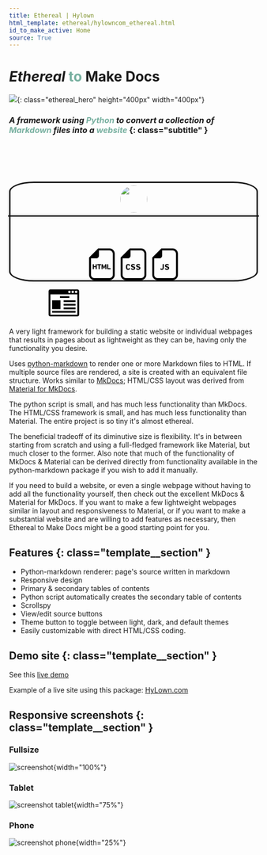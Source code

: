 ```yaml
---
title: Ethereal | Hylown
html_template: ethereal/hylowncom_ethereal.html
id_to_make_active: Home
source: True
---
```


# _Ethereal_ <strong style="color:#78b0a0">to</strong> Make Docs

![]({root}assets/ethereal.png){: class="ethereal_hero" height="400px" width="400px"}

### *A framework using <strong style="color:#78b0a0">Python</strong> to convert a collection of <strong style="color:#78b0a0">Markdown</strong> files into a <strong style="color:#78b0a0">website</strong>* {: class="subtitle" }



<div class="ethereal_flow">
<svg width="75px" height="75px" viewBox="0 0 24 24" fill="none" xmlns="http://www.w3.org/2000/svg"><g id="SVGRepo_bgCarrier" stroke-width="0"/><g id="SVGRepo_tracerCarrier" stroke-linecap="round" stroke-linejoin="round"/><g id="SVGRepo_iconCarrier"> <path fill-rule="evenodd" clip-rule="evenodd" d="M0 8C0 5.79086 1.79086 4 4 4H20C22.2091 4 24 5.79086 24 8V16C24 18.2091 22.2091 20 20 20H4C1.79086 20 0 18.2091 0 16V8ZM4 6C2.89543 6 2 6.89543 2 8V16C2 17.1046 2.89543 18 4 18H20C21.1046 18 22 17.1046 22 16V8C22 6.89543 21.1046 6 20 6H4ZM5.68377 8.05132C6.09211 7.9152 6.54174 8.05566 6.8 8.4L9 11.3333L11.2 8.4C11.4583 8.05566 11.9079 7.9152 12.3162 8.05132C12.7246 8.18743 13 8.56957 13 9V15C13 15.5523 12.5523 16 12 16C11.4477 16 11 15.5523 11 15V12L9.8 13.6C9.61115 13.8518 9.31476 14 9 14C8.68524 14 8.38885 13.8518 8.2 13.6L7 12V15C7 15.5523 6.55228 16 6 16C5.44772 16 5 15.5523 5 15V9C5 8.56957 5.27543 8.18743 5.68377 8.05132ZM18 9C18 8.44772 17.5523 8 17 8C16.4477 8 16 8.44772 16 9V12.5858L15.7071 12.2929C15.3166 11.9024 14.6834 11.9024 14.2929 12.2929C13.9024 12.6834 13.9024 13.3166 14.2929 13.7071L16.2929 15.7071C16.6834 16.0976 17.3166 16.0976 17.7071 15.7071L19.7071 13.7071C20.0976 13.3166 20.0976 12.6834 19.7071 12.2929C19.3166 11.9024 18.6834 11.9024 18.2929 12.2929L18 12.5858V9Z"/></g></svg>
<svg width="75px" height="75px" viewBox="0 0 24 24" fill="none" xmlns="http://www.w3.org/2000/svg"><g id="SVGRepo_bgCarrier" stroke-width="0"/><g id="SVGRepo_tracerCarrier" stroke-linecap="round" stroke-linejoin="round"/><g id="SVGRepo_iconCarrier"> <path d="M13.2328 16.4569C12.9328 16.7426 12.9212 17.2173 13.2069 17.5172C13.4926 17.8172 13.9673 17.8288 14.2672 17.5431L13.2328 16.4569ZM19.5172 12.5431C19.8172 12.2574 19.8288 11.7827 19.5431 11.4828C19.2574 11.1828 18.7827 11.1712 18.4828 11.4569L19.5172 12.5431ZM18.4828 12.5431C18.7827 12.8288 19.2574 12.8172 19.5431 12.5172C19.8288 12.2173 19.8172 11.7426 19.5172 11.4569L18.4828 12.5431ZM14.2672 6.4569C13.9673 6.17123 13.4926 6.18281 13.2069 6.48276C12.9212 6.78271 12.9328 7.25744 13.2328 7.5431L14.2672 6.4569ZM19 12.75C19.4142 12.75 19.75 12.4142 19.75 12C19.75 11.5858 19.4142 11.25 19 11.25V12.75ZM5 11.25C4.58579 11.25 4.25 11.5858 4.25 12C4.25 12.4142 4.58579 12.75 5 12.75V11.25ZM14.2672 17.5431L19.5172 12.5431L18.4828 11.4569L13.2328 16.4569L14.2672 17.5431ZM19.5172 11.4569L14.2672 6.4569L13.2328 7.5431L18.4828 12.5431L19.5172 11.4569ZM19 11.25L5 11.25V12.75L19 12.75V11.25Z"/> </g></svg>
<div id="ethereal-flow-container"style="
            border-radius:10%;
            border-style:solid;
            border-width:3px;
            display:flex;
            flex-direction:column;
            align-items: center;
            ">
  <div id="ethereal-flow-container-title" style="
              border-bottom-style:solid;
              border-bottom-width:3px;
              width:100%;
              padding:5px;
              display: flex;
              justify-content: center;
              align-items: center;
              ">
    <img src="{root}assets/ethereal.ico" style="border-radius:50%" height="55px" width="55px">
  </div>
  <svg id="ethereal-flow-python" width="64px" height="64px" viewBox="0 0 15 15" fill="none" xmlns="http://www.w3.org/2000/svg"><g id="SVGRepo_bgCarrier" stroke-width="0"/><g id="SVGRepo_tracerCarrier" stroke-linecap="round" stroke-linejoin="round"/><g id="SVGRepo_iconCarrier"> <path d="M6 2.5H7M4.5 4V1.5C4.5 0.947715 4.94772 0.5 5.5 0.5H9.5C10.0523 0.5 10.5 0.947715 10.5 1.5V6.5C10.5 7.05228 10.0523 7.5 9.5 7.5H5.5C4.94772 7.5 4.5 7.94772 4.5 8.5V13.5C4.5 14.0523 4.94772 14.5 5.5 14.5H9.5C10.0523 14.5 10.5 14.0523 10.5 13.5V11M8 4.5H1.5C0.947715 4.5 0.5 4.94772 0.5 5.5V10.5C0.5 11.0523 0.947715 11.5 1.5 11.5H4.5M7 10.5H13.5C14.0523 10.5 14.5 10.0523 14.5 9.5V4.5C14.5 3.94772 14.0523 3.5 13.5 3.5H10.5M8 12.5H9"/> </g></svg>
  <div style="
             display:flex;
             justify-content:space-evenly;
             ">
    <svg height="64px" width="64px" version="1.1" id="_x32_" xmlns="http://www.w3.org/2000/svg" xmlns:xlink="http://www.w3.org/1999/xlink" viewBox="0 0 512 512" xml:space="preserve" ><g id="SVGRepo_bgCarrier" stroke-width="0"/><g id="SVGRepo_tracerCarrier" stroke-linecap="round" stroke-linejoin="round"/><g id="SVGRepo_iconCarrier"> <style type="text/css"> .st0 </style> <g> <path class="st0" d="M378.413,0H208.297h-13.182L185.8,9.314L57.02,138.102l-9.314,9.314v13.176v265.514 c0,47.36,38.528,85.895,85.896,85.895h244.811c47.353,0,85.881-38.535,85.881-85.895V85.896C464.294,38.528,425.766,0,378.413,0z M432.497,426.105c0,29.877-24.214,54.091-54.084,54.091H133.602c-29.884,0-54.098-24.214-54.098-54.091V160.591h83.716 c24.885,0,45.077-20.178,45.077-45.07V31.804h170.116c29.87,0,54.084,24.214,54.084,54.092V426.105z"/> <path class="st0" d="M163.164,253.19c-5.097,0-8.867,3.652-8.867,9.482v23.453c0,0.489-0.251,0.734-0.726,0.734h-26.993 c-0.475,0-0.726-0.245-0.726-0.734v-23.453c0-5.831-3.771-9.482-8.868-9.482c-5.222,0-8.993,3.652-8.993,9.482v65.144 c0,5.83,3.645,9.475,8.868,9.475c5.111,0,8.993-3.645,8.993-9.475v-24.305c0-0.489,0.251-0.734,0.726-0.734h26.993 c0.475,0,0.726,0.244,0.726,0.734v24.305c0,5.83,3.77,9.475,8.867,9.475c5.223,0,8.993-3.645,8.993-9.475v-65.144 C172.157,256.841,168.387,253.19,163.164,253.19z"/> <path class="st0" d="M235.249,253.923h-47.284c-5.46,0-8.993,3.282-8.993,8.023c0,4.615,3.533,7.897,8.993,7.897h13.978 c0.488,0,0.726,0.244,0.726,0.726v57.247c0,5.711,3.771,9.475,8.882,9.475c5.223,0,8.993-3.764,8.993-9.475v-57.247 c0-0.482,0.237-0.726,0.726-0.726h13.978c5.46,0,8.993-3.282,8.993-7.897C244.242,257.204,240.709,253.923,235.249,253.923z"/> <path class="st0" d="M318.253,253.19c-5.348,0-8.267,2.919-10.934,9.238l-17.26,39.862h-0.489l-17.623-39.862 c-2.794-6.319-5.712-9.238-11.06-9.238c-5.948,0-9.845,4.134-9.845,10.697v64.781c0,5.467,3.408,8.623,8.268,8.623 c4.622,0,8.029-3.156,8.029-8.623v-39.868h0.6l12.89,29.653c2.541,5.837,4.608,7.541,8.742,7.541c4.133,0,6.2-1.704,8.756-7.541 l12.764-29.653h0.601v39.868c0,5.467,3.281,8.623,8.141,8.623c4.874,0,8.156-3.156,8.156-8.623v-64.781 C327.987,257.323,324.216,253.19,318.253,253.19z"/> <path class="st0" d="M389.36,320.645h-29.408c-0.489,0-0.726-0.244-0.726-0.734v-57.24c0-5.712-3.77-9.482-8.867-9.482 c-5.237,0-8.993,3.77-8.993,9.482v64.899c0,5.349,3.518,8.993,8.993,8.993h39.002c5.475,0,8.994-3.282,8.994-8.022 C398.354,323.926,394.835,320.645,389.36,320.645z"/> </g> </g></svg>
    <svg height="64px" width="64px" version="1.1" id="_x32_" xmlns="http://www.w3.org/2000/svg" xmlns:xlink="http://www.w3.org/1999/xlink" viewBox="0 0 512 512" xml:space="preserve"><g id="SVGRepo_bgCarrier" stroke-width="0"/><g id="SVGRepo_tracerCarrier" stroke-linecap="round" stroke-linejoin="round"/><g id="SVGRepo_iconCarrier"> <style type="text/css"> .st0 </style> <g> <path class="st0" d="M378.413,0H208.297h-13.182L185.8,9.314L57.02,138.102l-9.314,9.314v13.176v265.514 c0,47.36,38.528,85.895,85.896,85.895h244.811c47.353,0,85.881-38.535,85.881-85.895V85.896C464.294,38.528,425.766,0,378.413,0z M432.497,426.105c0,29.877-24.214,54.091-54.084,54.091H133.602c-29.884,0-54.098-24.214-54.098-54.091V160.591h83.716 c24.885,0,45.077-20.178,45.077-45.07V31.804h170.116c29.87,0,54.084,24.214,54.084,54.092V426.105z"/> <path class="st0" d="M169.574,268.949c5.837,0,9.104,2.171,12.499,6.786c2.709,3.805,5.432,5.167,8.825,5.167 c5.028,0,9.105-3.673,9.105-8.965c0-2.171-0.684-4.078-1.774-5.977c-4.622-8.288-14.802-14.669-28.655-14.669 c-16.171,0-28.124,7.603-33.012,22.685c-1.899,6.11-2.57,10.865-2.57,24.989c0,14.125,0.67,18.881,2.57,24.99 c4.888,15.081,16.841,22.685,33.012,22.685c13.853,0,24.033-6.382,28.655-14.67c1.09-1.899,1.774-3.805,1.774-5.976 c0-5.3-4.078-8.965-9.105-8.965c-3.393,0-6.116,1.361-8.825,5.16c-3.394,4.622-6.662,6.794-12.499,6.794 c-7.471,0-11.814-3.938-13.853-10.187c-1.089-3.393-1.494-6.654-1.494-19.83c0-13.175,0.406-16.436,1.494-19.829 C157.76,272.887,162.103,268.949,169.574,268.949z"/> <path class="st0" d="M255.149,289.595l-4.888-0.684c-10.725-1.494-14.398-5.02-14.398-10.187c0-5.837,4.343-9.915,12.498-9.915 c5.698,0,11.409,1.634,15.892,3.805c1.899,0.95,3.938,1.494,5.837,1.494c4.888,0,8.7-3.666,8.7-8.693 c0-3.261-1.494-5.977-4.762-8.016c-5.432-3.394-15.612-6.11-25.806-6.11c-19.97,0-32.733,11.269-32.733,28.25 c0,16.304,10.32,25.13,29.2,27.713l4.901,0.677c10.99,1.494,14.258,4.888,14.258,10.32c0,6.389-5.306,10.872-15.082,10.872 c-6.787,0-12.219-1.767-19.83-5.977c-1.634-0.956-3.672-1.634-5.837-1.634c-5.166,0-8.965,3.938-8.965,8.832 c0,3.254,1.634,6.382,4.748,8.42c6.116,3.799,16.031,7.876,29.074,7.876c24.032,0,36.266-12.358,36.266-29.067 C284.223,300.865,274.307,292.311,255.149,289.595z"/> <path class="st0" d="M338.697,289.595l-4.888-0.684c-10.738-1.494-14.398-5.02-14.398-10.187c0-5.837,4.344-9.915,12.484-9.915 c5.712,0,11.423,1.634,15.892,3.805c1.913,0.95,3.952,1.494,5.851,1.494c4.887,0,8.686-3.666,8.686-8.693 c0-3.261-1.494-5.977-4.748-8.016c-5.432-3.394-15.626-6.11-25.806-6.11c-19.969,0-32.733,11.269-32.733,28.25 c0,16.304,10.32,25.13,29.2,27.713l4.888,0.677c11.004,1.494,14.258,4.888,14.258,10.32c0,6.389-5.292,10.872-15.068,10.872 c-6.8,0-12.232-1.767-19.829-5.977c-1.634-0.956-3.673-1.634-5.851-1.634c-5.153,0-8.965,3.938-8.965,8.832 c0,3.254,1.634,6.382,4.762,8.42c6.117,3.799,16.032,7.876,29.06,7.876c24.047,0,36.266-12.358,36.266-29.067 C367.758,300.865,357.843,292.311,338.697,289.595z"/> </g> </g></svg>
    <svg height="64px" width="64px" version="1.1" id="_x32_" xmlns="http://www.w3.org/2000/svg" xmlns:xlink="http://www.w3.org/1999/xlink" viewBox="0 0 512 512" xml:space="preserve"><g id="SVGRepo_bgCarrier" stroke-width="0"/><g id="SVGRepo_tracerCarrier" stroke-linecap="round" stroke-linejoin="round"/><g id="SVGRepo_iconCarrier"> <style type="text/css"> .st0 </style> <g> <path class="st0" d="M378.413,0H208.297h-13.182L185.8,9.314L57.02,138.102l-9.314,9.314v13.176v265.514 c0,47.36,38.528,85.895,85.896,85.895h244.811c47.353,0,85.881-38.535,85.881-85.895V85.896C464.294,38.528,425.766,0,378.413,0z M432.497,426.105c0,29.877-24.214,54.091-54.084,54.091H133.602c-29.884,0-54.098-24.214-54.098-54.091V160.591h83.716 c24.885,0,45.077-20.178,45.077-45.07V31.804h170.116c29.87,0,54.084,24.214,54.084,54.092V426.105z"/> <path class="st0" d="M225.334,251.968c-5.711,0-9.915,4.078-9.915,10.592v50.803c0,11.409-5.027,15.62-12.638,15.62 c-2.988,0-6.102-0.95-8.281-2.444c-2.988-2.039-5.166-2.989-7.61-2.989c-5.027,0-8.826,3.666-8.826,8.42 c0,2.444,0.95,4.888,2.723,6.927c3.798,4.35,12.763,7.743,21.324,7.743c21.184,0,33.278-11.954,33.278-34.639V262.56 C235.389,256.046,231.171,251.968,225.334,251.968z"/> <path class="st0" d="M293.257,289.595l-4.888-0.684c-10.738-1.494-14.397-5.02-14.397-10.187c0-5.837,4.343-9.915,12.484-9.915 c5.711,0,11.423,1.634,15.891,3.805c1.913,0.95,3.953,1.494,5.852,1.494c4.888,0,8.686-3.666,8.686-8.693 c0-3.261-1.494-5.977-4.748-8.016c-5.432-3.394-15.627-6.11-25.806-6.11c-19.97,0-32.733,11.269-32.733,28.25 c0,16.304,10.32,25.13,29.199,27.713l4.888,0.677c11.004,1.494,14.258,4.888,14.258,10.32c0,6.389-5.293,10.872-15.067,10.872 c-6.801,0-12.234-1.767-19.83-5.977c-1.634-0.956-3.673-1.634-5.851-1.634c-5.153,0-8.965,3.938-8.965,8.832 c0,3.254,1.634,6.382,4.762,8.42c6.116,3.799,16.031,7.876,29.06,7.876c24.047,0,36.266-12.358,36.266-29.067 C322.317,300.865,312.403,292.311,293.257,289.595z"/> </g> </g></svg>
  </div>
</div>
<svg width="75px" height="75px" viewBox="0 0 24 24" fill="none" xmlns="http://www.w3.org/2000/svg"><g id="SVGRepo_bgCarrier" stroke-width="0"/><g id="SVGRepo_tracerCarrier" stroke-linecap="round" stroke-linejoin="round"/><g id="SVGRepo_iconCarrier"> <path d="M13.2328 16.4569C12.9328 16.7426 12.9212 17.2173 13.2069 17.5172C13.4926 17.8172 13.9673 17.8288 14.2672 17.5431L13.2328 16.4569ZM19.5172 12.5431C19.8172 12.2574 19.8288 11.7827 19.5431 11.4828C19.2574 11.1828 18.7827 11.1712 18.4828 11.4569L19.5172 12.5431ZM18.4828 12.5431C18.7827 12.8288 19.2574 12.8172 19.5431 12.5172C19.8288 12.2173 19.8172 11.7426 19.5172 11.4569L18.4828 12.5431ZM14.2672 6.4569C13.9673 6.17123 13.4926 6.18281 13.2069 6.48276C12.9212 6.78271 12.9328 7.25744 13.2328 7.5431L14.2672 6.4569ZM19 12.75C19.4142 12.75 19.75 12.4142 19.75 12C19.75 11.5858 19.4142 11.25 19 11.25V12.75ZM5 11.25C4.58579 11.25 4.25 11.5858 4.25 12C4.25 12.4142 4.58579 12.75 5 12.75V11.25ZM14.2672 17.5431L19.5172 12.5431L18.4828 11.4569L13.2328 16.4569L14.2672 17.5431ZM19.5172 11.4569L14.2672 6.4569L13.2328 7.5431L18.4828 12.5431L19.5172 11.4569ZM19 11.25L5 11.25V12.75L19 12.75V11.25Z"/> </g></svg>
<svg height="64px" width="64px" version="1.2" baseProfile="tiny" id="shape" xmlns="http://www.w3.org/2000/svg" xmlns:xlink="http://www.w3.org/1999/xlink" viewBox="0 0 256 256" xml:space="preserve"><g id="SVGRepo_bgCarrier" stroke-width="0"/><g id="SVGRepo_tracerCarrier" stroke-linecap="round" stroke-linejoin="round"/><g id="SVGRepo_iconCarrier"> <path d="M237,19H19c-8.2,0-14.9,6.7-14.9,14.9v188.3c0,8.2,6.7,14.9,14.9,14.9h218c8.2,0,14.9-6.7,14.9-14.9V33.9 C251.9,25.7,245.2,19,237,19z M199.8,28.9c5.4,0,9.9,4.5,9.9,9.9c0,5.5-4.5,9.9-9.9,9.9s-9.9-4.5-9.9-9.9S194.4,28.9,199.8,28.9z M172.6,28.9c5.4,0,9.9,4.5,9.9,9.9c0,5.5-4.5,9.9-9.9,9.9s-9.9-4.5-9.9-9.9S167.1,28.9,172.6,28.9z M237,223.9H19V58.6h218V223.9z M227.1,48.7c-5.4,0-9.9-4.5-9.9-9.9s4.5-9.9,9.9-9.9s9.9,4.5,9.9,9.9C237,44.3,232.5,48.7,227.1,48.7z M96,74h76.1v14.4H96V74z M126,106.9h96.3v14.3H126V106.9z M126,135.5h96.3v14.3H126V135.5z M126,164.5h96.3v14.3H126V164.5z M32.6,193.1h189.8v14.3H32.6 V193.1z M32.6,106.9h67.8v70.7H32.6V106.9z"/> </g></svg>
</div>












A very light framework for building a static website or individual webpages that results in pages about as lightweight as they can be, having only the functionality you desire. 

Uses [python-markdown](https://python-markdown.github.io/) to render one or more Markdown files to HTML.  If multiple source files are rendered, a site is created with an equivalent file structure.  Works similar to [MkDocs](https://www.mkdocs.org/); HTML/CSS layout was derived from [Material for MkDocs](https://squidfunk.github.io/mkdocs-material/).  

The python script is small, and has much less functionality than MkDocs.  The HTML/CSS framework is small, and has much less functionality than Material.  The entire project is so tiny it's almost ethereal. 

The beneficial tradeoff of its diminutive size is flexibility.  It's in between starting from scratch and using a full-fledged framework like Material, but much closer to the former. Also note that much of the functionality of MkDocs & Material can be derived directly from functionality available in the python-markdown package if you wish to add it  manually.

If you need to build a website, or even a single webpage without having to add all the functionality yourself, then check out the excellent MkDocs & Material for MkDocs. If you want to make a few lightweight webpages similar in layout and responsiveness to Material, or if you want to make a substantial website and are willing to add features as necessary, then Ethereal to Make Docs might be a good starting point for you. 

 

## Features {: class="template__section" }

* Python-markdown renderer: page's source written in markdown
* Responsive design
* Primary & secondary tables of contents
* Python script automatically creates the secondary table of contents
* Scrollspy
* View/edit source buttons
* Theme button to toggle between light, dark, and default themes
* Easily customizable with direct HTML/CSS coding.


## Demo site {: class="template__section" }

See this [live demo](https://hylown.com/ethereal_demo/)

Example of a live site using this package: [HyLown.com](https://hylown.com/)

## Responsive screenshots {: class="template__section" }

### Fullsize

![screenshot]({root}assets/Ethereal_screenshot.png){width="100%"}

### Tablet

![screenshot tablet]({root}assets/Ethereal_screenshot_1.png){width="75%"}

### Phone

![screenshot phone]({root}assets/Ethereal_screenshot_2.png){width="25%"}